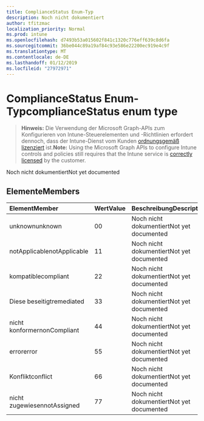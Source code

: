 ```yaml
---
title: ComplianceStatus Enum-Typ
description: Noch nicht dokumentiert
author: tfitzmac
localization_priority: Normal
ms.prod: intune
ms.openlocfilehash: d7493b53a015602f841c1320c776eff639c8d6fa
ms.sourcegitcommit: 36be044c89a19af84c93e586e22200ec919e4c9f
ms.translationtype: MT
ms.contentlocale: de-DE
ms.lasthandoff: 01/12/2019
ms.locfileid: "27972971"
---
```

# <a name="compliancestatus-enum-type"></a><span data-ttu-id="7c2a3-103">ComplianceStatus Enum-Typ</span><span class="sxs-lookup"><span data-stu-id="7c2a3-103">complianceStatus enum type</span></span>

> <span data-ttu-id="7c2a3-104">**Hinweis:** Die Verwendung der Microsoft Graph-APIs zum Konfigurieren von Intune-Steuerelementen und -Richtlinien erfordert dennoch, dass der Intune-Dienst vom Kunden [ordnungsgemäß lizenziert](https://go.microsoft.com/fwlink/?linkid=839381) ist.</span><span class="sxs-lookup"><span data-stu-id="7c2a3-104">**Note:** Using the Microsoft Graph APIs to configure Intune controls and policies still requires that the Intune service is [correctly licensed](https://go.microsoft.com/fwlink/?linkid=839381) by the customer.</span></span>

<span data-ttu-id="7c2a3-105">Noch nicht dokumentiert</span><span class="sxs-lookup"><span data-stu-id="7c2a3-105">Not yet documented</span></span>
## <a name="members"></a><span data-ttu-id="7c2a3-106">Elemente</span><span class="sxs-lookup"><span data-stu-id="7c2a3-106">Members</span></span>
|<span data-ttu-id="7c2a3-107">Element</span><span class="sxs-lookup"><span data-stu-id="7c2a3-107">Member</span></span>|<span data-ttu-id="7c2a3-108">Wert</span><span class="sxs-lookup"><span data-stu-id="7c2a3-108">Value</span></span>|<span data-ttu-id="7c2a3-109">Beschreibung</span><span class="sxs-lookup"><span data-stu-id="7c2a3-109">Description</span></span>|
|:---|:---|:---|
|<span data-ttu-id="7c2a3-110">unknown</span><span class="sxs-lookup"><span data-stu-id="7c2a3-110">unknown</span></span>|<span data-ttu-id="7c2a3-111">0</span><span class="sxs-lookup"><span data-stu-id="7c2a3-111">0</span></span>|<span data-ttu-id="7c2a3-112">Noch nicht dokumentiert</span><span class="sxs-lookup"><span data-stu-id="7c2a3-112">Not yet documented</span></span>|
|<span data-ttu-id="7c2a3-113">notApplicable</span><span class="sxs-lookup"><span data-stu-id="7c2a3-113">notApplicable</span></span>|<span data-ttu-id="7c2a3-114">1</span><span class="sxs-lookup"><span data-stu-id="7c2a3-114">1</span></span>|<span data-ttu-id="7c2a3-115">Noch nicht dokumentiert</span><span class="sxs-lookup"><span data-stu-id="7c2a3-115">Not yet documented</span></span>|
|<span data-ttu-id="7c2a3-116">kompatible</span><span class="sxs-lookup"><span data-stu-id="7c2a3-116">compliant</span></span>|<span data-ttu-id="7c2a3-117">2</span><span class="sxs-lookup"><span data-stu-id="7c2a3-117">2</span></span>|<span data-ttu-id="7c2a3-118">Noch nicht dokumentiert</span><span class="sxs-lookup"><span data-stu-id="7c2a3-118">Not yet documented</span></span>|
|<span data-ttu-id="7c2a3-119">Diese beseitigt</span><span class="sxs-lookup"><span data-stu-id="7c2a3-119">remediated</span></span>|<span data-ttu-id="7c2a3-120">3</span><span class="sxs-lookup"><span data-stu-id="7c2a3-120">3</span></span>|<span data-ttu-id="7c2a3-121">Noch nicht dokumentiert</span><span class="sxs-lookup"><span data-stu-id="7c2a3-121">Not yet documented</span></span>|
|<span data-ttu-id="7c2a3-122">nicht konformer</span><span class="sxs-lookup"><span data-stu-id="7c2a3-122">nonCompliant</span></span>|<span data-ttu-id="7c2a3-123">4</span><span class="sxs-lookup"><span data-stu-id="7c2a3-123">4</span></span>|<span data-ttu-id="7c2a3-124">Noch nicht dokumentiert</span><span class="sxs-lookup"><span data-stu-id="7c2a3-124">Not yet documented</span></span>|
|<span data-ttu-id="7c2a3-125">error</span><span class="sxs-lookup"><span data-stu-id="7c2a3-125">error</span></span>|<span data-ttu-id="7c2a3-126">5</span><span class="sxs-lookup"><span data-stu-id="7c2a3-126">5</span></span>|<span data-ttu-id="7c2a3-127">Noch nicht dokumentiert</span><span class="sxs-lookup"><span data-stu-id="7c2a3-127">Not yet documented</span></span>|
|<span data-ttu-id="7c2a3-128">Konflikt</span><span class="sxs-lookup"><span data-stu-id="7c2a3-128">conflict</span></span>|<span data-ttu-id="7c2a3-129">6</span><span class="sxs-lookup"><span data-stu-id="7c2a3-129">6</span></span>|<span data-ttu-id="7c2a3-130">Noch nicht dokumentiert</span><span class="sxs-lookup"><span data-stu-id="7c2a3-130">Not yet documented</span></span>|
|<span data-ttu-id="7c2a3-131">nicht zugewiesen</span><span class="sxs-lookup"><span data-stu-id="7c2a3-131">notAssigned</span></span>|<span data-ttu-id="7c2a3-132">7</span><span class="sxs-lookup"><span data-stu-id="7c2a3-132">7</span></span>|<span data-ttu-id="7c2a3-133">Noch nicht dokumentiert</span><span class="sxs-lookup"><span data-stu-id="7c2a3-133">Not yet documented</span></span>|



